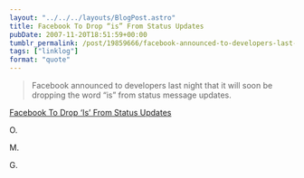 ```yaml
---
layout: "../../../layouts/BlogPost.astro"
title: Facebook To Drop “is” From Status Updates
pubDate: 2007-11-20T18:51:59+00:00
tumblr_permalink: /post/19859666/facebook-announced-to-developers-last-night-that
tags: ["linklog"]
format: "quote"
---
```


> Facebook announced to developers last night that it will soon be dropping the word &ldquo;is&rdquo; from status message updates.

[Facebook To Drop ‘Is’ From Status Updates](http://www.readwriteweb.com/archives/facebook_to_drop_is_from_status.php)

O.

M.

G.
